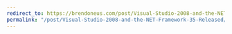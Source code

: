 ```yaml
---
redirect_to: https://brendoneus.com/post/Visual-Studio-2008-and-the-NET-Framework-35-Released/
permalink: "/post/Visual-Studio-2008-and-the-NET-Framework-35-Released/"
---
```

